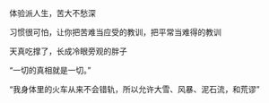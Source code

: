 体验派人生，苦大不愁深

习惯很可怕，让你把苦难当应受的教训，把平常当难得的教训

天真吃撑了，长成冷眼旁观的胖子

“一切的真相就是一切。”

“我身体里的火车从来不会错轨，所以允许大雪、风暴、泥石流，和荒谬”
